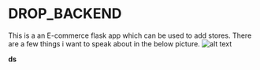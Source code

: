 # DROP_BACKEND
This is a an E-commerce flask app which can be used to add stores.
There are a few things i want to speak about in the below picture.
![alt text](https://github.com/JohnKinyanjui/DROP_BACKEND/blob/master/screen_shots/bar_1.JPG)

<b>ds</b>

